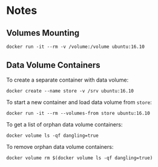 # Notes

## Volumes Mounting

```
docker run -it --rm -v /volume:/volume ubuntu:16.10
```

## Data Volume Containers

To create a separate container with data volume:

```
docker create --name store -v /srv ubuntu:16.10
```

To start a new container and load data volume from `store`:

```
docker run -it --rm --volumes-from store ubuntu:16.10
```

To get a list of orphan data volume containers:

```
docker volume ls -qf dangling=true
```

To remove orphan data volume containers:

```
docker volume rm $(docker volume ls -qf dangling=true)
```
